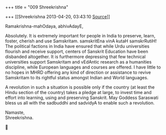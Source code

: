 +++
title = "009 Shreekrishna"

+++
[[Shreekrishna	2013-04-20, 03:43:10 [Source](https://groups.google.com/g/samskrita/c/6tEt2KuTCEQ)]]



Ramakrishna-mahOdaya, abhivAdayE,  
  

Absolutely. It is extremely important for people in India to preserve, learn, foster, cherish and use Samskritam. samskritEna vinA kutaH samskrRutiH! The political factions in India have ensured that while Urdu universities flourish and receive support, centers of Sanskrit Education have been disbanded altogether. It is furthermore depressing that few technical universities support Samskritam and vEdAntic research as a humanities discipline, while European languages and courses are offered. I have little to no hopes in MHRD offering any kind of direction or assistance to revive Samskritam to its rightful status amongst Indian and World languages.  
  

A revolution in such a situation is possible only if the country (at least the Hindu section of the country) takes a pledge at large, to invest time and effort into learning, using and preserving Sanskrit. May Goddess Saraswati bless us all with the sadbuddhi and sadvidyA to enable such a revolution.  
  

Namaste,  
Shreekrishna.  



